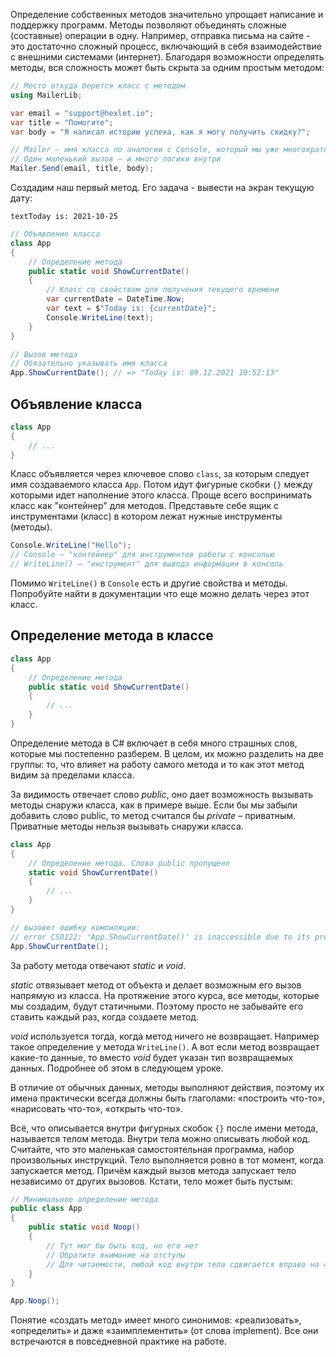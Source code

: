 
Определение собственных методов значительно упрощает написание и поддержку программ. Методы позволяют объединять сложные (составные) операции в одну. Например, отправка письма на сайте - это достаточно сложный процесс, включающий в себя взаимодействие с внешними системами (интернет). Благодаря возможности определять методы, вся сложность может быть скрыта за одним простым методом:

```cs
// Место откуда берется класс с методом
using MailerLib;

var email = "support@hexlet.io";
var title = "Помогите";
var body = "Я написал историю успеха, как я могу получить скидку?";

// Mailer – имя класса по аналогии с Console, который мы уже многократно использовали
// Один маленький вызов — и много логики внутри
Mailer.Send(email, title, body);
```

Создадим наш первый метод. Его задача - вывести на экран текущую дату:

```textToday is: 2021-10-25```

```cs
// Объявление класса
class App
{
    // Определение метода
    public static void ShowCurrentDate()
    {
        // Класс со свойством для получения текущего времени
        var currentDate = DateTime.Now;
        var text = $"Today is: {currentDate}";
        Console.WriteLine(text);
    }
}

// Вызов метода
// Обязательно указывать имя класса
App.ShowCurrentDate(); // => "Today is: 09.12.2021 10:52:13"
```

## Объявление класса

```cs
class App
{
    // ...
}
```

Класс объявляется через ключевое слово `class`, за которым следует имя создаваемого класса `App`. Потом идут фигурные скобки `{}` между которыми идет наполнение этого класса. Проще всего воспринимать класс как "контейнер" для методов. Представьте себе ящик с инструментами (класс) в котором лежат нужные инструменты (методы).

```cs
Console.WriteLine("Hello");
// Console – "контейнер" для инструментов работы с консолью
// WriteLine() – "инструмент" для вывода информации в консоль
```

Помимо `WriteLine()` в `Console` есть и другие свойства и методы. Попробуйте найти в документации что еще можно делать через этот класс.

## Определение метода в классе

```cs
class App
{
    // Определение метода
    public static void ShowCurrentDate()
    {
        // ...
    }
}
```

Определение метода в C# включает в себя много страшных слов, которые мы постепенно разберем. В целом, их можно разделить на две группы: то, что влияет на работу самого метода и то как этот метод видим за пределами класса.

За видимость отвечает слово *public*, оно дает возможность вызывать методы снаружи класса, как в примере выше. Если бы мы забыли добавить слово public, то метод считался бы *private* – приватным. Приватные методы нельзя вызывать снаружи класса.

```cs
class App
{
    // Определение метода. Слово public пропущено
    static void ShowCurrentDate()
    {
        // ...
    }
}

// вызовет ошибку компиляции:
// error CS0122: 'App.ShowCurrentDate()' is inaccessible due to its protection level
App.ShowCurrentDate();
```

За работу метода отвечают *static* и *void*.

*static* отвязывает метод от объекта и делает возможным его вызов напрямую из класса. На протяжение этого курса, все методы, которые мы создадим, будут статичными. Поэтому просто не забывайте его ставить каждый раз, когда создаете метод.

*void* используется тогда, когда метод ничего не возвращает. Например такое определение у метода `WriteLine()`. А вот если метод возвращает какие-то данные, то вместо *void* будет указан тип возвращаемых данных. Подробнее об этом в следующем уроке.

В отличие от обычных данных, методы выполняют действия, поэтому их имена практически всегда должны быть глаголами: «построить что-то», «нарисовать что-то», «открыть что-то».

Всё, что описывается внутри фигурных скобок `{}` после имени метода, называется телом метода. Внутри тела можно описывать любой код. Считайте, что это маленькая самостоятельная программа, набор произвольных инструкций. Тело выполняется ровно в тот момент, когда запускается метод. Причём каждый вызов метода запускает тело независимо от других вызовов. Кстати, тело может быть пустым:

```cs
// Минимальное определение метода
public class App
{
    public static void Noop()
    {
        // Тут мог бы быть код, но его нет
        // Обратите внимание на отступы
        // Для читаемости, любой код внутри тела сдвигается вправо на 4 пробела
    }
}

App.Noop();
```

Понятие «создать метод» имеет много синонимов: «реализовать», «определить» и даже «заимплементить» (от слова implement). Все они встречаются в повседневной практике на работе.
